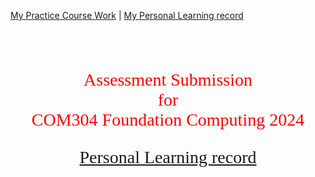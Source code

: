 
[My Practice Course Work](../../myPracticeCourseWork/) | [My Personal Learning record](../personal_learning_record/)

<BR><BR><BR>
<div style="text-align: center; color: red; font-family: Babas; font-size: 2em;" markdown="1">Assessment Submission<BR>for<BR>COM304 Foundation Computing 2024

[Personal Learning record](../personal_learning_record/personal_learning_record.md)

</div>